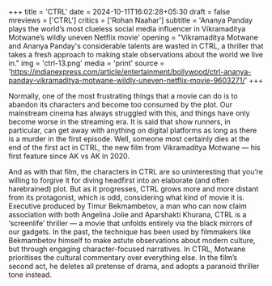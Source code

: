 +++
title = 'CTRL'
date = 2024-10-11T16:02:28+05:30
draft = false
mreviews = ['CTRL']
critics = ['Rohan Naahar']
subtitle = 'Ananya Panday plays the world’s most clueless social media influencer in Vikramaditya Motwane’s wildly uneven Netflix movie'
opening = "Vikramaditya Motwane and Ananya Panday's considerable talents are wasted in CTRL, a thriller that takes a fresh approach to making stale observations about the world we live in."
img = 'ctrl-13.png'
media = 'print'
source = 'https://indianexpress.com/article/entertainment/bollywood/ctrl-ananya-panday-vikramaditya-motwane-wildly-uneven-netflix-movie-9603271/'
+++

Normally, one of the most frustrating things that a movie can do is to abandon its characters and become too consumed by the plot. Our mainstream cinema has always struggled with this, and things have only become worse in the streaming era. It is said that show runners, in particular, can get away with anything on digital platforms as long as there is a murder in the first episode. Well, someone most certainly dies at the end of the first act in CTRL, the new film from Vikramaditya Motwane — his first feature since AK vs AK in 2020.

And as with that film, the characters in CTRL are so uninteresting that you’re willing to forgive it for diving headfirst into an elaborate (and often harebrained) plot. But as it progresses, CTRL grows more and more distant from its protagonist, which is odd, considering what kind of movie it is. Executive produced by Timur Bekmambetov, a man who can now claim association with both Angelina Jolie and Aparshakti Khurana, CTRL is a ‘screenlife’ thriller — a movie that unfolds entirely via the black mirrors of our gadgets. In the past, the technique has been used by filmmakers like Bekmambetov himself to make astute observations about modern culture, but through engaging character-focused narratives. In CTRL, Motwane prioritises the cultural commentary over everything else. In the film’s second act, he deletes all pretense of drama, and adopts a paranoid thriller tone instead.
